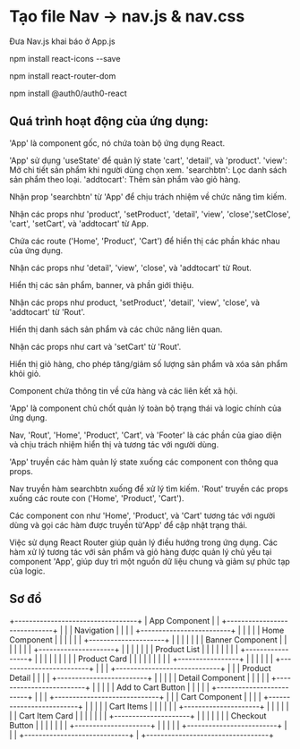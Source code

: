 # Tạo file Nav -> nav.js & nav.css
Đưa Nav.js khai báo ở App.js

npm install react-icons --save

npm install react-router-dom

<!-- Tạo chức năng login logout -->
npm install @auth0/auth0-react


## Quá trình hoạt động của ứng dụng:
 <!--1. Bắt đầu từ component App: -->

'App' là component gốc, nó chứa toàn bộ ứng dụng React.

<!-- 2. State và Hàm trong App: -->

'App' sử dụng 'useState' để quản lý state 'cart', 'detail', và 'product'.
'view': Mở chi tiết sản phẩm khi người dùng chọn xem.
'searchbtn': Lọc danh sách sản phẩm theo loại.
'addtocart': Thêm sản phẩm vào giỏ hàng.

<!-- 3. Component Nav: -->

Nhận prop 'searchbtn' từ 'App' để chịu trách nhiệm về chức năng tìm kiếm.

<!-- 4. Component Rout: -->

Nhận các props như 'product', 'setProduct', 'detail', 'view', 'close','setClose', 'cart', 'setCart', và 'addtocart' từ App.

Chứa các route ('Home', 'Product', 'Cart') để hiển thị các phần khác nhau của ứng dụng.

<!-- 5. Component 'Home': -->

Nhận các props như 'detail', 'view', 'close', và 'addtocart' từ Rout.

Hiển thị các sản phẩm, banner, và phần giới thiệu.

<!-- 6. Component 'Product': -->

Nhận các props như product, 'setProduct', 'detail', 'view', 'close', và 'addtocart' từ 'Rout'.

Hiển thị danh sách sản phẩm và các chức năng liên quan.

<!-- 7. Component 'Cart': -->

Nhận các props như cart và 'setCart' từ 'Rout'.

Hiển thị giỏ hàng, cho phép tăng/giảm số lượng sản phẩm và xóa sản phẩm khỏi giỏ.

<!-- 8. Component 'Footer': -->

Component chứa thông tin về cửa hàng và các liên kết xã hội.

<!-- Tư duy và Liên kết giữa các Component: -->

<!-- Tư duy chung: -->
'App' là component chủ chốt quản lý toàn bộ trạng thái và logic chính của ứng dụng.

Nav, 'Rout', 'Home', 'Product', 'Cart', và 'Footer' là các phần của giao diện và chịu trách nhiệm hiển thị và tương tác với người dùng.

<!-- Liên kết giữa các Component: -->

'App' truyền các hàm quản lý state xuống các component con thông qua props.


Nav truyền hàm searchbtn xuống để xử lý tìm kiếm.
'Rout' truyền các props xuống các route con ('Home', 'Product', 'Cart').

Các component con như 'Home', 'Product', và 'Cart' tương tác với người dùng và gọi các hàm được truyền từ'App' để cập nhật trạng thái.

<!-- Lưu ý: -->
Việc sử dụng React Router giúp quản lý điều hướng trong ứng dụng.
Các hàm xử lý tương tác với sản phẩm và giỏ hàng được quản lý chủ yếu tại component 'App', giúp duy trì một nguồn dữ liệu chung và giảm sự phức tạp của logic.


## Sơ đồ
+----------------------------------+
|           App Component          |
| +-----------------------------+  |
| |        Navigation         |  |
| | +-------------------------+ |  |
| | |      Home Component      | |  |
| | | +---------------------+ | |  |
| | | |   Banner Component  | | |  |
| | | +---------------------+ | |  |
| | | |   Product List      | | |  |
| | | | +-----------------+ | | |  |
| | | | | Product Card   | | | |  |
| | | | +-----------------+ | | |  |
| | +-------------------------+ |  |
| +-----------------------------+  |
| |       Product Detail       |  |
| | +-------------------------+ |  |
| | |    Detail Component     | |  |
| | +-------------------------+ |  |
| | |    Add to Cart Button   | |  |
| | +-------------------------+ |  |
| +-----------------------------+  |
| |         Cart Component      |  |
| | +-------------------------+ |  |
| | |      Cart Items         | |  |
| | | +---------------------+ | |  |
| | | |   Cart Item Card   | | |  |
| | | +---------------------+ | |  |
| | | |   Checkout Button  | | |  |
| | | +---------------------+ | |  |
| | +-------------------------+ |  |
| +-----------------------------+  |
+----------------------------------+
